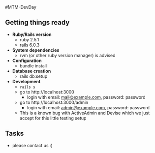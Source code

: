 #MTM-DevDay

## Getting things ready

* **Ruby/Rails version**
  * ruby 2.5.1
  * rails 6.0.3
* **System dependencies**
  * rvm (or other ruby version manager) is advised
* **Configuration**
  * bundle install
* **Database creation**
  * rails db:setup
* **Development**
  * `rails s`
  * go to http://localhost:3000
    * login with email: mail@example.com, password: password
  * go to http://localhost:3000/admin
    * login with email: admin@example.com, password: password
  * This is a known bug with ActiveAdmin and Devise which we just accept for this little testing setup


## Tasks
* please contact us :)
